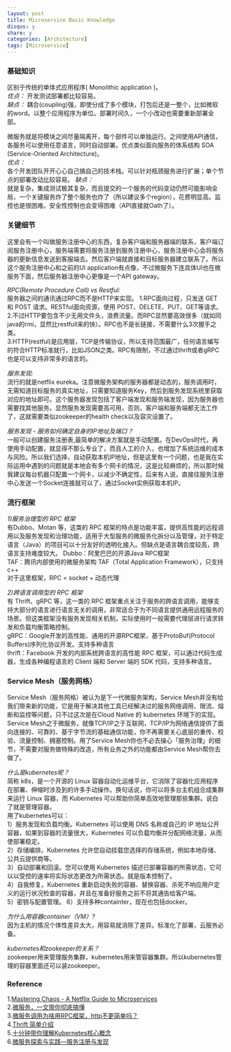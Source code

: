 ```yaml
---
layout: post
title: Microservice Basic Knowledge
disqus: y
share: y
categories: [Architecture]
tags: [Microservice]
---
```


### 基础知识
区别于传统的单体式应用程序( Monolithic application )。  
*优点：*
开发测试部署都比较容易。  
*缺点：*
耦合(coupling)强，即使分成了多个模块，打包后还是一整个，比如微软的word。以整个应用程序为单位。部署时间久，一个小改动也需要重新部署全部。

微服务就是将模块之间尽量隔离开，每个部件可以单独运行。之间使用API通信，各服务可以使用任意语言，同时自动部署。优点类似面向服务的体系结构 SOA (Service-Oriented Architecture)。    
*优点：*  
各个开发团队开开心心自己搞自己的技术栈。可以针对瓶颈服务进行扩展；单个节点的部署改动比较容易。
*缺点：*  
就是复杂，集成测试极其复杂，而且提交的一个服务的代码变动仍然可能影响全局，一个关键服务炸了整个服务也炸了（所以建议多个region），花费明显高。监控也是很困难。安全性控制也会变得困难（API直接就Oath了）。

### 关键细节
这里会有一个叫做服务注册中心的东西，复杂客户端和服务器端的联系，客户端订阅服务注册中心，服务端需要将服务注册到服务注册中心，服务注册中心会将服务器的更新信息发送到客服端去。然后客户端就直接和目标服务器建立联系了。所以这个服务注册中心和之前的UI application有点像，不过微服务下连具体UI也在微服务下面，然后服务器注册中心更像是一个API gateway。

*RPC(Remote Procedure Call) vs Restful:*   
服务器之间的通讯通过RPC而不是HTTP来实现。 
1.RPC面向过程，只发送 GET 和 POST 请求。RESTful面向资源，使用 POST、DELETE、PUT、GET等请求。
2.不过HTTP要包含不少无用文件头，浪费流量。而RPC显然要高效很多（就如同java的rmi，显然比restfull来的快）。RPC也不是长链接，不需要什么3次握手之类。  
3.HTTP(restful)是应用层，TCP是传输协议，所以支持范围最广，任何语言编写的符合HTTP标准就行，比如JSON之类。RPC有限制，不过通过thrift或者gRPC也是可以支持非常多的语言的。 

*服务发现:*   
流行的就是netflix eureka。注意微服务架构的服务器都是动态的，服务调用时，无需知道目标服务的真实地址，只需要知道服务Key，然后到服务发现系统里获取对应的地址即可。这个服务器发现包括了客户端发现和服务端发现，因为服务器也需要找其他服务。显然服务发现需要高可用，否则，客户端和服务端都无法工作了，这就需要类似zookeeper的health check以及容灾设置了。

*服务发现 - 服务如何确定自身的IP地址及端口？*  
一般可以创建服务注册表,最简单的解决方案就是手动配置。在DevOps时代，再使用手动配置，就显得不那么专业了，而且人工的介入，也增加了系统运维的成本与风险。所以我们选择，自动获取本机IP地址，但是这里有一个问题，也是我在实际运用中遇到的问题就是本地会有多个网卡的情况，这是比较麻烦的，所以那时候我建议每台机器只配置一个网卡，以减少不确定性，后来有人说，直接往服务注册中心发送一个Socket连接就可以了，通过Socket实例获取本机IP。

### 流行框架
*1)服务治理型的 RPC 框架*  
有Dubbo、Motan 等，这类的 RPC 框架的特点是功能丰富，提供高性能的远程调用以及服务发现和治理功能，适用于大型服务的微服务化拆分以及管理，对于特定语言（Java）的项目可以十分友好的透明化接入。但缺点是语言耦合度较高，跨语言支持难度较大。
Dubbo：阿里巴巴的开源Java RPC框架  
TAF：腾讯内部使用的微服务架构 TAF（Total Application Framework），只支持c++  
对于这里框架，RPC = socket + 动态代理

*2)跨语言调用型的 RPC 框架*  
有 Thrift、gRPC 等，这一类的 RPC 框架重点关注于服务的跨语言调用，能够支持大部分的语言进行语言无关的调用，非常适合于为不同语言提供通用远程服务的场景。但这类框架没有服务发现相关机制，实际使用时一般需要代理层进行请求转发和负载均衡策略控制。  
gRPC：Google开发的高性能、通用的开源RPC框架，基于ProtoBuf(Protocol Buffers)序列化协议开发。支持多种语言  
thrift：Facebook 开发的内部系统跨语言的高性能 RPC 框架，可以通过代码生成器，生成各种编程语言的 Client 端和 Server 端的 SDK 代码，支持多种语言。  

### Service Mesh（服务网格）
Service Mesh（服务网格）被认为是下一代微服务架构，Service Mesh并没有给我们带来新的功能，它是用于解决其他工具已经解决过的服务网络调用、限流、熔断和监控等问题，只不过这次是在Cloud Native 的 kubernetes 环境下的实现。Service Mesh之于微服务，就像TCP/IP之于互联网，TCP/IP为网络通信提供了面向连接的、可靠的、基于字节流的基础通信功能，你不再需要关心底层的重传、校验、流量控制、拥塞控制。用了Service Mesh你也不必去操心「服务治理」的细节，不需要对服务做特殊的改造，所有业务之外的功能都由Service Mesh帮你去做了。

*什么是kubernetes呢？*  
简称 k8s，是一个开源的 Linux 容器自动化运维平台，它消除了容器化应用程序在部署、伸缩时涉及到的许多手动操作。换句话说，你可以将多台主机组合成集群来运行 Linux 容器，而 Kubernetes 可以帮助你简单高效地管理那些集群。说白了就是管理容器。  
用了kubernetes可以：  
1）服务发现和负载均衡。Kubernetes 可以使用 DNS 名称或自己的 IP 地址公开容器，如果到容器的流量很大，Kubernetes 可以负载均衡并分配网络流量，从而使部署稳定。  
2）存储编排。Kubernetes 允许您自动挂载您选择的存储系统，例如本地存储、公共云提供商等。  
3）自动部署和回滚。您可以使用 Kubernetes 描述已部署容器的所需状态，它可以以受控的速率将实际状态更改为所需状态。就是版本控制了。  
4）自我修复。Kubernetes 重新启动失败的容器、替换容器、杀死不响应用户定义的运行状况检查的容器，并且在准备好服务之前不将其通告给客户端。  
5）密钥与配置管理。
6）支持多种containter，现在也包括docker。

*为什么用容器container（VM）?*   
因为主机的情况个体性差异太大，用容易就消除了差异。标准化了部署，云服务必备。

*kubernetes和zookeeper的关系？*  
zookeeper用来管理服务集群，kubernetes用来管容器集群。所以kubernetes管理的容器里面还可以装zookeeper。

### Reference
1.[Mastering Chaos - A Netflix Guide to Microservices](https://www.youtube.com/watch?v=CZ3wIuvmHeM)   
2.[微服务，一文带你彻底搞懂](https://labuladong.github.io/ebook/%E6%8A%95%E7%A8%BF/%E9%9D%A2%E8%AF%95%E9%83%BD%E5%9C%A8%E9%97%AE%E7%9A%84%E5%BE%AE%E6%9C%8D%E5%8A%A1%EF%BC%8C%E4%B8%80%E6%96%87%E5%B8%A6%E4%BD%A0%E5%BD%BB%E5%BA%95%E6%90%9E%E6%87%82.html)  
3.[微服务调用为啥用RPC框架，http不更简单吗？](https://zhuanlan.zhihu.com/p/61364466)  
4.[Thrift 简单介绍](https://www.jianshu.com/p/8f25d057a5a9)  
5.[十分钟带你理解Kubernetes核心概念](http://www.dockone.io/article/932)  
6.[微服务探索与实践—服务注册与发现](https://juejin.im/post/6844903837476585480)
